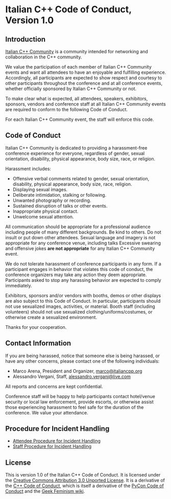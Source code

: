 Italian C++ Code of Conduct, Version 1.0
===========================================

Introduction
------------

[Italian C++ Community](http://italiancpp.org) is a community intended for networking and
  collaboration in the C++ community.

We value the participation of each member of Italian C++ Community events and
  want all attendees to have an enjoyable and fulfilling experience.
Accordingly, all participants are expected to show respect and courtesy to
  other participants throughout the conference and at all conference events,
  whether officially sponsored by Italian C++ Community or not.

To make clear what is expected, all attendees, speakers, exhibitors, sponsors,
  vendors and conference staff at all Italian C++ Community events are required to
  conform to the following Code of Conduct.

For each Italian C++ Community event, the staff will enforce this code.

Code of Conduct
---------------

Italian C++ Community is dedicated to providing a harassment-free conference experience
  for everyone, regardless of gender, sexual orientation, disability, physical
  appearance, body size, race, or religion.

Harassment includes:

* Offensive verbal comments related to gender, sexual orientation, disability,
    physical appearance, body size, race, religion.
* Displaying sexual images.
* Deliberate intimidation, stalking or following.
* Unwanted photography or recording.
* Sustained disruption of talks or other events.
* Inappropriate physical contact.
* Unwelcome sexual attention.

All communication should be appropriate for a professional audience including
  people of many different backgrounds.
Be kind to others. Do not insult or put down other attendees.
Sexual language and imagery is not appropriate for any conference venue,
  including talks
Excessive swearing and offensive jokes **are not appropriate** for any Italian C++ Community event.

We do not tolerate harassment of conference participants in any form.
If a participant engages in behavior that violates this code of conduct, the
  conference organizers may take any action they deem appropriate.
Participants asked to stop any harassing behavior are expected to comply
  immediately.

Exhibitors, sponsors and/or vendors with booths, demos or other displays
  are also subject to this Code of Conduct. 
In particular, participants should not use sexualized images, activities, or
  material.
Booth staff (including volunteers) should not use sexualized
  clothing/uniforms/costumes, or otherwise create a sexualized environment.

Thanks for your cooperation.

Contact Information
-------------------

If you are being harassed, notice that someone else is being harassed, or have
  any other concerns, please contact one of the following individuals: 

* Marco Arena, President and Organizer, marco@italiancpp.org 
* Alessandro Vergani, Staff, alessandro.vergani@live.com

All reports and concerns are kept confidential. 
 
Conference staff will be happy to help participants contact hotel/venue
  security or local law enforcement, provide escorts, or otherwise assist those
  experiencing harassment to feel safe for the duration of the conference.
We value your attendance.

Procedure for Incident Handling 
-------------------------------

- [Attendee Procedure for Incident Handling](attendee_procedure_for_incident_handling.md)
- [Staff Procedure for Incident Handling](staff_procedure_for_incident_handling.md)

License
-------

This is version 1.0 of the Italian C++ Code of Conduct.
It is licensed under the [Creative Commons Attribution 3.0 Unported License](https://creativecommons.org/licenses/by/3.0).
It is a derivative of the [C++ Code of Conduct](https://github.com/brycelelbach/cpp_code_of_conduct),
  which is itself a derivative of the [PyCon Code of Conduct](https://github.com/python/pycon-code-of-conduct)
  and the [Geek Feminism wiki](https://geekfeminism.wikia.com/wiki/Conference_anti-harassment).

